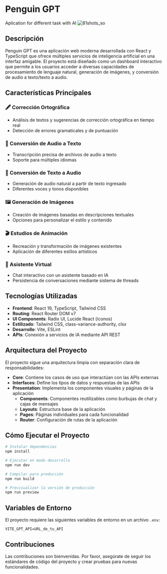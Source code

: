 # Penguin GPT
Aplication for different task with AI
![81shots_so](https://github.com/user-attachments/assets/c22ea39a-139a-4525-9001-79796459b239)

## Descripción

Penguin GPT es una aplicación web moderna desarrollada con React y TypeScript que ofrece múltiples servicios de inteligencia artificial en una interfaz amigable. El proyecto está diseñado como un dashboard interactivo que permite a los usuarios acceder a diversas capacidades de procesamiento de lenguaje natural, generación de imágenes, y conversión de audio a texto/texto a audio.

## Características Principales

### 🖋️ Corrección Ortográfica
- Análisis de textos y sugerencias de corrección ortográfica en tiempo real
- Detección de errores gramaticales y de puntuación

### 🎤 Conversión de Audio a Texto
- Transcripción precisa de archivos de audio a texto
- Soporte para múltiples idiomas

### 📝 Conversión de Texto a Audio
- Generación de audio natural a partir de texto ingresado
- Diferentes voces y tonos disponibles

### 🖼️ Generación de Imágenes
- Creación de imágenes basadas en descripciones textuales
- Opciones para personalizar el estilo y contenido

### 🎬 Estudios de Animación
- Recreación y transformación de imágenes existentes
- Aplicación de diferentes estilos artísticos

### 🤖 Asistente Virtual
- Chat interactivo con un asistente basado en IA
- Persistencia de conversaciones mediante sistema de threads

## Tecnologías Utilizadas

- **Frontend**: React 19, TypeScript, Tailwind CSS
- **Routing**: React Router DOM v7
- **UI Components**: Radix UI, Lucide React (iconos)
- **Estilizado**: Tailwind CSS, class-variance-authority, clsx
- **Desarrollo**: Vite, ESLint
- **APIs**: Conexión a servicios de IA mediante API REST

## Arquitectura del Proyecto

El proyecto sigue una arquitectura limpia con separación clara de responsabilidades:

- **Core**: Contiene los casos de uso que interactúan con las APIs externas
- **Interfaces**: Define los tipos de datos y respuestas de las APIs
- **Presentation**: Implementa los componentes visuales y páginas de la aplicación
  - **Components**: Componentes reutilizables como burbujas de chat y cajas de mensajes
  - **Layouts**: Estructura base de la aplicación
  - **Pages**: Páginas individuales para cada funcionalidad
  - **Router**: Configuración de rutas de la aplicación

## Cómo Ejecutar el Proyecto

```bash
# Instalar dependencias
npm install

# Ejecutar en modo desarrollo
npm run dev

# Compilar para producción
npm run build

# Previsualizar la versión de producción
npm run preview
```

## Variables de Entorno

El proyecto requiere las siguientes variables de entorno en un archivo `.env`:

```
VITE_GPT_API=URL_de_tu_API
```

## Contribuciones

Las contribuciones son bienvenidas. Por favor, asegúrate de seguir los estándares de código del proyecto y crear pruebas para nuevas funcionalidades.
